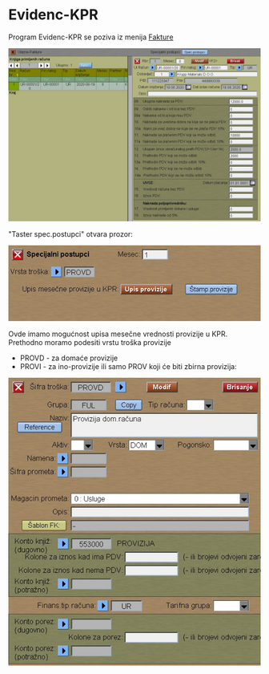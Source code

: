 # Evidenc-KPR

Program Evidenc-KPR se poziva iz menija [Fakture](../f0_sr.md)

![Image](evid_kpr_01.jpg)

"Taster spec.postupci" otvara prozor:

![Image](spec_pos_01.jpg)

Ovde imamo mogućnost upisa mesečne vrednosti provizije u KPR.
Prethodno moramo podesiti vrstu troška provizije 
- PROVD - za domaće provizije
- PROVI - za ino-provizije
ili samo PROV koji će biti zbirna provizija:

![Image](prov_kpr_01.jpg)